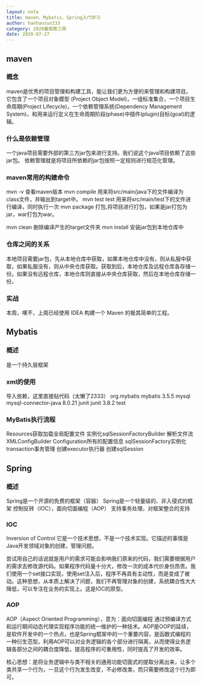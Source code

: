 ```yaml
---
layout: note
title: maven、Mybatis、Spring入门学习
author: hanhansun233
category: 2020暑假第三周
date: 2020-07-27
---
```


## maven

### 概念

maven是优秀的项目管理和构建工具，能让我们更为方便的来管理和构建项目。它包含了一个项目对象模型 (Project Object Model)，一组标准集合，一个项目生命周期(Project Lifecycle)，一个依赖管理系统(Dependency Management System)，和用来运行定义在生命周期阶段(phase)中插件(plugin)目标(goal)的逻辑。

### 什么是依赖管理

一个java项目需要外部的第三方jar包来进行支持。我们说这个java项目依赖了这些jar包。
依赖管理就是将项目所依赖的jar包按照一定规则进行规范化管理。

### maven常用的构建命令

mvn -v 查看maven版本
mvn compile 用来将src/main/java下的文件编译为class文件，并输出到target中。
mvn test test 用来将src/main/test下的文件进行编译，同时执行一次
mvn package 打包,将项目进行打包，如果是jar打包为jar，war打包为war。

mvn clean 删除编译产生的target文件夹
mvn install 安装jar包到本地仓库中

### 仓库之间的关系

本地项目需要jar包，先从本地仓库中获取，如果本地仓库中没有，则从私服中获取，如果私服没有，则从中央仓库获取。获取到后，本地仓库及远程仓库各存储一份。如果没有远程仓库，本地仓库则直接从中央仓库获取，然后在本地仓库存储一份。

### 实战

本周，噢不，上周已经使用 IDEA 构建一个 Maven 的极其简单的工程。

## Mybatis

### 概述

是一个持久层框架

### xml的使用

导入依赖，这里直接贴代码（太懒了2333）
<dependencies>
    <dependency>
        <groupId>org.mybatis</groupId>
        <artifactId>mybatis</artifactId>
        <version>3.5.5</version>
    </dependency>
    <dependency>
        <groupId>mysql</groupId>
        <artifactId>mysql-connector-java</artifactId>
        <version>8.0.21</version>
    </dependency>
    <dependency>
        <groupId>junit</groupId>
        <artifactId>junit</artifactId>
        <version>3.8.2</version>
        <scope>test</scope>
    </dependency>
</dependencies>

### MyBatis执行流程

Resources获取加载全局配置文件
实例化sqlSessionFactoryBuilder
解析文件流XMLConfigBuilder
Configuration所有的配置信息
sqlSessionFactory实例化
transaction事务管理
创建executor执行器
创建sqlSession

## Spring

### 概述

Spring是一个开源的免费的框架（容器）
Spring是一个轻量级的、非入侵式的框架
控制反转（IOC），面向切面编程（AOP）
支持事务处理，对框架整合的支持

### IOC

Inversion of Control  它是一个技术思想，不是一个技术实现。它描述的事情是Java开发领域对象的创建，管理问题。

尝试用自己的话说就是用户的需求可能会影响我们原来的代码，我们需要根据用户的需求去修改源代码。如果程序代码量十分大，修改一次的成本代价身份昂贵。我们使用一个set接口实现，使用set注入后，程序不再具有主动性，而是变成了被动。这种思想，从本质上解决了问题，我们不再管理对象的创建，系统耦合性大大降低，可以专注在业务的实现上。这是IOC的原型。

### AOP

AOP（Aspect Oriented Programming），意为：面向切面编程
通过预编译方式和运行期间动态代理实现程序功能的统一维护的一种技术。AOP是OOP的延续，是软件开发中的一个热点，也是Spring框架中的一个重要内容，是函数式编程的一种衍生范型。利用AOP可以对业务逻辑的各个部分进行隔离，从而使得业务逻辑各部分之间的耦合度降低，提高程序的可重用性，同时提高了开发的效率。

核心思想：是将业务逻辑中与类不相关的通用功能切面式的提取分离出来，让多个类共享一个行为，一旦这个行为发生改变，不必修改类，而只需要修改这个行为即可。